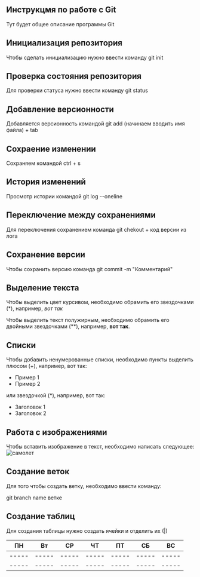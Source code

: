  ## **Инструкцмя по работе с Git**

Тут будет общее описание программы Git

## Инициализация репозитория

Чтобы сделать инициализацию нужно ввести команду git init

## Проверка состояния репозитория

Для проверки статуса нужно ввести команду git status

## Добавление версионности

Добавляется версионность командой git add (начинаем вводить имя файла)  + tab

## Сохраение изменении

Сохраняем командой ctrl + s

## История изменений 

Просмотр истории командой git log --oneline

## Переключение между сохранениями

Для переключения сохранением команда git chekout + код версии из лога

## Сохранение версии

Чтобы сохранить версию команда git commit -m "Комментарий"

## Выделение текста

Чтобы выделить цвет курсивом, необходимо обрамить его звездочками (*), например, *вот так*

Чтобы выделить текст полужирным, необходимо обрамить его двойными звездочками (**), например, **вот так**.

## Списки

Чтобы добавить ненумерованные списки, необходимо пункты выделить плюсом (+), например, вот так:

+ Пример 1
+ Пример 2

или  звездочкой (*), например, вот так:

* Заголовок 1
* Заголовок 2

## Работа с изображениями

Чтобы вставить изображение в текст, необходимо написать следующее:
![самолет](123.jpg)

## Создание веток

Для того чтобы создать ветку, необходимо ввести команду: 

git branch name ветке

## Создание таблиц 

Для создания таблицы нужно создать ячейки и отделить их (|)

ПН   |Вт   |СР   |ЧТ   |ПТ   |СБ   |ВС   |
-----|-----|-----|-----|-----|-----|-----|
-----|-----|-----|-----|-----|-----|-----|
-----|-----|-----|-----|-----|-----|-----|
